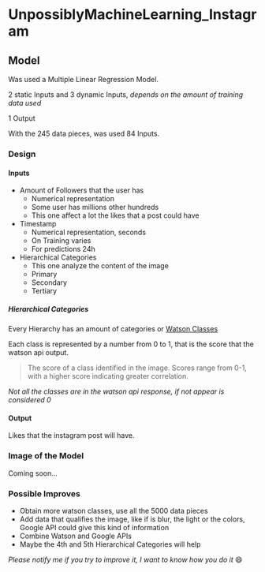 # UnpossiblyMachineLearning_Instagram
## Model


Was used a Multiple Linear Regression Model.

2 static Inputs and  3 dynamic Inputs, *depends on the amount of training data used*

1 Output

With the 245 data pieces, was used 84 Inputs.

### Design
#### Inputs
- Amount of Followers that the user has
    - Numerical representation
    - Some user has millions other hundreds
    - This one affect a lot the likes that a post could have
- Timestamp
    - Numerical representation, seconds
    - On Training varies
    - For predictions 24h
- Hierarchical Categories
    - This one analyze the content of the image
    - Primary
    - Secondary
    - Tertiary

##### Hierarchical Categories
Every Hierarchy has an amount of categories or [Watson Classes](https://www.ibm.com/watson/developercloud/visual-recognition/api/v3/#classify_an_image)

Each class is represented by a number from 0 to 1, that is the score that the watson api output.
> The score of a class identified in the image. Scores range from 0-1, with a higher score indicating greater correlation.

*Not all the classes are in the watson api response, if not appear is considered 0*

#### Output
Likes that the instagram post will have.

### Image of the Model
Coming soon...

### Possible Improves
- Obtain more watson classes, use all the 5000 data pieces
- Add data that qualifies the image, like if is blur, the light or the colors, Google API could give this kind of information
- Combine Watson and Google APIs
- Maybe the 4th and 5th Hierarchical Categories will help

*Please notify me if you try to improve it, I want to know how you do it* :smile:
